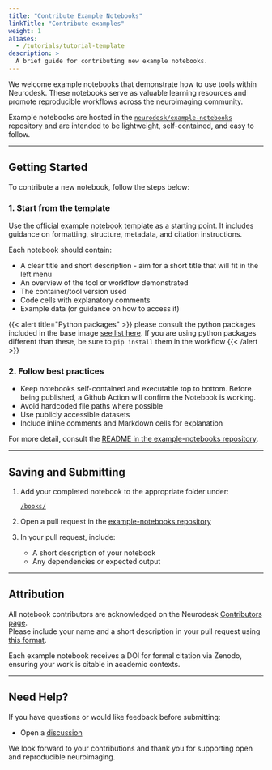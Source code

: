 ```yaml
---
title: "Contribute Example Notebooks"
linkTitle: "Contribute examples"
weight: 1
aliases:
  - /tutorials/tutorial-template
description: >
  A brief guide for contributing new example notebooks.
---
```


We welcome example notebooks that demonstrate how to use tools within Neurodesk. These notebooks serve as valuable learning resources and promote reproducible workflows across the neuroimaging community.

Example notebooks are hosted in the [`neurodesk/example-notebooks`](https://github.com/Neurodesk/example-notebooks) repository and are intended to be lightweight, self-contained, and easy to follow.

---

## Getting Started

To contribute a new notebook, follow the steps below:

### 1. Start from the template

Use the official [example notebook template](https://github.com/Neurodesk/example-notebooks/blob/main/template.ipynb) as a starting point. It includes guidance on formatting, structure, metadata, and citation instructions.

Each notebook should contain:

- A clear title and short description - aim for a short title that will fit in the left menu
- An overview of the tool or workflow demonstrated 
- The container/tool version used
- Code cells with explanatory comments
- Example data (or guidance on how to access it)

{{< alert title="Python packages" >}}
please consult the python packages included in the base image [see list here](https://github.com/neurodesk/neurodesktop/blob/main/Dockerfile). If you are using python packages different than these, be sure to `pip install` them in the workflow
{{< /alert >}}

### 2. Follow best practices

- Keep notebooks self-contained and executable top to bottom. Before being published, a Github Action will confirm the Notebook is working.
- Avoid hardcoded file paths where possible
- Use publicly accessible datasets
- Include inline comments and Markdown cells for explanation

For more detail, consult the [README in the example-notebooks repository](https://github.com/Neurodesk/example-notebooks#readme).

---

## Saving and Submitting

1. Add your completed notebook to the appropriate folder under:

   [`/books/`](https://github.com/Neurodesk/example-notebooks/tree/main/books)

2. Open a pull request in the [example-notebooks repository](https://github.com/Neurodesk/example-notebooks)

3. In your pull request, include:
   - A short description of your notebook
   - Any dependencies or expected output

---

## Attribution

All notebook contributors are acknowledged on the Neurodesk [Contributors page](/developers/contributors/).  
Please include your name and a short description in your pull request using [this format](https://github.com/NeuroDesk/neurodesk.github.io/blob/main/.github/content-templates/contributor-format.md).

Each example notebook receives a DOI for formal citation via Zenodo, ensuring your work is citable in academic contexts.

---

## Need Help?

If you have questions or would like feedback before submitting:

- Open a [discussion](https://github.com/orgs/neurodesk/discussions)

We look forward to your contributions and thank you for supporting open and reproducible neuroimaging.
